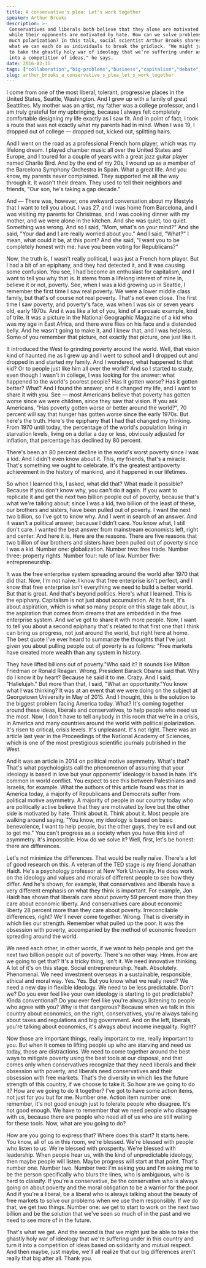 ```yaml
---
title: A conservative's plea: Let's work together
speaker: Arthur Brooks
description: >-
 Conservatives and liberals both believe that they alone are motivated by love
 while their opponents are motivated by hate. How can we solve problems with so
 much polarization? In this talk, social scientist Arthur Brooks shares ideas for
 what we can each do as individuals to break the gridlock. "We might just be able
 to take the ghastly holy war of ideology that we're suffering under and turn it
 into a competition of ideas," he says.
date: 2016-02-15
tags: ["collaboration","big-problems","business","capitalism","debate","community","democracy","economics","global-issues","government","identity","policy","philosophy","social-change","politics","society","psychology"]
slug: arthur_brooks_a_conservative_s_plea_let_s_work_together
---
```


I come from one of the most liberal, tolerant, progressive places in the United States,
Seattle, Washington. And I grew up with a family of great Seattlites. My mother was an
artist, my father was a college professor, and I am truly grateful for my upbringing,
because I always felt completely comfortable designing my life exactly as I saw fit. And in
point of fact, I took a route that was not exactly what my parents had in mind. When I was
19, I dropped out of college — dropped out, kicked out, splitting hairs.

And I went on the road as a professional French horn player, which was my lifelong dream.
I played chamber music all over the United States and Europe, and I toured for a couple of
years with a great jazz guitar player named Charlie Bird. And by the end of my 20s, I
wound up as a member of the Barcelona Symphony Orchestra in Spain. What a great life. And
you know, my parents never complained. They supported me all the way through it. It wasn't
their dream. They used to tell their neighbors and friends, "Our son, he's taking a gap
decade."

And — There was, however, one awkward conversation about my lifestyle that I want to tell
you about. I was 27, and I was home from Barcelona, and I was visiting my parents for
Christmas, and I was cooking dinner with my mother, and we were alone in the kitchen. And
she was quiet, too quiet. Something was wrong. And so I said, "Mom, what's on your mind?"
And she said, "Your dad and I are really worried about you." And I said, "What?" I mean,
what could it be, at this point? And she said, "I want you to be completely honest with
me: have you been voting for Republicans?"

Now, the truth is, I wasn't really political, I was just a French horn player. But I had a
bit of an epiphany, and they had detected it, and it was causing some confusion. You see,
I had become an enthusiast for capitalism, and I want to tell you why that is. It stems
from a lifelong interest of mine in, believe it or not, poverty. See, when I was a kid
growing up in Seattle, I remember the first time I saw real poverty. We were a lower
middle class family, but that's of course not real poverty. That's not even close. The
first time I saw poverty, and poverty's face, was when I was six or seven years old, early
1970s. And it was like a lot of you, kind of a prosaic example, kind of trite. It was a
picture in the National Geographic Magazine of a kid who was my age in East Africa, and
there were flies on his face and a distended belly. And he wasn't going to make it, and I
knew that, and I was helpless. Some of you remember that picture, not exactly that
picture, one just like it.

It introduced the West to grinding poverty around the world. Well, that vision kind of
haunted me as I grew up and I went to school and I dropped out and dropped in and started
my family. And I wondered, what happened to that kid? Or to people just like him all over
the world? And so I started to study, even though I wasn't in college, I was looking for
the answer: what happened to the world's poorest people? Has it gotten worse? Has it
gotten better? What? And I found the answer, and it changed my life, and I want to share it
with you. See — most Americans believe that poverty has gotten worse since we were
children, since they saw that vision. If you ask Americans, "Has poverty gotten worse or
better around the world?", 70 percent will say that hunger has gotten worse since the
early 1970s. But here's the truth. Here's the epiphany that I had that changed my
thinking. From 1970 until today, the percentage of the world's population living in
starvation levels, living on a dollar a day or less, obviously adjusted for inflation,
that percentage has declined by 80 percent.

There's been an 80 percent decline in the world's worst poverty since I was a kid. And I
didn't even know about it. This, my friends, that's a miracle. That's something we ought
to celebrate. It's the greatest antipoverty achievement in the history of mankind, and it
happened in our lifetimes.

So when I learned this, I asked, what did that? What made it possible? Because if you
don't know why, you can't do it again. If you want to replicate it and get the next two
billion people out of poverty, because that's what we're talking about: since I was a kid,
two billion of the least of these, our brothers and sisters, have been pulled out of
poverty. I want the next two billion, so I've got to know why. And I went in search of an
answer. And it wasn't a political answer, because I didn't care. You know what, I still
don't care. I wanted the best answer from mainstream economists left, right and center. And
here it is. Here are the reasons. There are five reasons that two billion of our brothers
and sisters have been pulled out of poverty since I was a kid. Number one: globalization.
Number two: free trade. Number three: property rights. Number four: rule of law. Number
five: entrepreneurship.

It was the free enterprise system spreading around the world after 1970 that did that. Now,
I'm not naive. I know that free enterprise isn't perfect, and I know that free enterprise
isn't everything we need to build a better world. But that is great. And that's beyond
politics. Here's what I learned. This is the epiphany. Capitalism is not just about
accumulation. At its best, it's about aspiration, which is what so many people on this
stage talk about, is the aspiration that comes from dreams that are embedded in the free
enterprise system. And we've got to share it with more people. Now, I want to tell you
about a second epiphany that's related to that first one that I think can bring us
progress, not just around the world, but right here at home. The best quote I've ever
heard to summarize the thoughts that I've just given you about pulling people out of
poverty is as follows: "Free markets have created more wealth than any system in
history.

They have lifted billions out of poverty."Who said it? It sounds like Milton Friedman or
Ronald Reagan. Wrong. President Barack Obama said that. Why do I know it by heart? Because
he said it to me. Crazy. And I said, "Hallelujah." But more than that, I said, "What an
opportunity."You know what I was thinking? It was at an event that we were doing on the
subject at Georgetown University in May of 2015. And I thought, this is the solution to
the biggest problem facing America today. What? It's coming together around these ideas,
liberals and conservatives, to help people who need us the most. Now, I don't have to tell
anybody in this room that we're in a crisis, in America and many countries around the
world with political polarization. It's risen to critical, crisis levels. It's unpleasant.
It's not right. There was an article last year in the Proceedings of the National Academy
of Sciences, which is one of the most prestigious scientific journals published in the
West.

And it was an article in 2014 on political motive asymmetry. What's that? That's what
psychologists call the phenomenon of assuming that your ideology is based in love but your
opponents' ideology is based in hate. It's common in world conflict. You expect to see
this between Palestinians and Israelis, for example. What the authors of this article
found was that in America today, a majority of Republicans and Democrats suffer from
political motive asymmetry. A majority of people in our country today who are politically
active believe that they are motivated by love but the other side is motivated by hate.
Think about it. Think about it. Most people are walking around saying, "You know, my
ideology is based on basic benevolence, I want to help people, but the other guys, they're
evil and out to get me." You can't progress as a society when you have this kind of
asymmetry. It's impossible. How do we solve it? Well, first, let's be honest: there are
differences.

Let's not minimize the differences. That would be really naïve. There's a lot of good
research on this. A veteran of the TED stage is my friend Jonathan Haidt. He's a
psychology professor at New York University. He does work on the ideology and values and
morals of different people to see how they differ. And he's shown, for example, that
conservatives and liberals have a very different emphasis on what they think is important.
For example, Jon Haidt has shown that liberals care about poverty 59 percent more than
they care about economic liberty. And conservatives care about economic liberty 28 percent
more than they care about poverty. Irreconcilable differences, right? We'll never come
together. Wrong. That is diversity in which lies our strength. Remember what pulled up the
poor. It was the obsession with poverty, accompanied by the method of economic freedom
spreading around the world.

We need each other, in other words, if we want to help people and get the next two billion
people out of poverty. There's no other way. Hmm. How are we going to get that? It's a
tricky thing, isn't it. We need innovative thinking. A lot of it's on this stage. Social
entrepreneurship. Yeah. Absolutely. Phenomenal. We need investment overseas in a
sustainable, responsible, ethical and moral way. Yes. Yes. But you know what we really
need? We need a new day in flexible ideology. We need to be less predictable. Don't we? Do
you ever feel like your own ideology is starting to get predictable? Kinda conventional?
Do you ever feel like you're always listening to people who agree with you? Why is that
dangerous? Because when we talk in this country about economics, on the right,
conservatives, you're always talking about taxes and regulations and big government. And
on the left, liberals, you're talking about economics, it's always about income
inequality. Right?

Now those are important things, really important to me, really important to you. But when
it comes to lifting people up who are starving and need us today, those are distractions.
We need to come together around the best ways to mitigate poverty using the best tools at
our disposal, and that comes only when conservatives recognize that they need liberals and
their obsession with poverty, and liberals need conservatives and their obsession with
free markets. That's the diversity in which lies the future strength of this country, if
we choose to take it. So how are we going to do it? How are we going to do it together?
I've got to have some action items, not just for you but for me. Number one. Action item
number one: remember, it's not good enough just to tolerate people who disagree. It's not
good enough. We have to remember that we need people who disagree with us, because there
are people who need all of us who are still waiting for these tools. Now, what are you
going to do?

How are you going to express that? Where does this start? It starts here. You know, all of
us in this room, we're blessed. We're blessed with people who listen to us. We're blessed
with prosperity. We're blessed with leadership. When people hear us, with the kind of
unpredictable ideology, then maybe people will listen. Maybe progress will start at that
point. That's number one. Number two. Number two: I'm asking you and I'm asking me to be
the person specifically who blurs the lines, who is ambiguous, who is hard to classify. If
you're a conservative, be the conservative who is always going on about poverty and the
moral obligation to be a warrior for the poor. And if you're a liberal, be a liberal who
is always talking about the beauty of free markets to solve our problems when we use them
responsibly. If we do that, we get two things. Number one: we get to start to work on the
next two billion and be the solution that we've seen so much of in the past and we need to
see more of in the future.

That's what we get. And the second is that we might just be able to take the ghastly holy
war of ideology that we're suffering under in this country and turn it into a competition
of ideas based on solidarity and mutual respect. And then maybe, just maybe, we'll all
realize that our big differences aren't really that big after all. Thank
you.

<!--
ad_duration=3.33
event="TED2016"
external_start_time=0
has_talk_citation=1
intro_duration=11.82
is_subtitle_required="False"
is_talk_featured="True"
language="en"
language_swap="False"
native_language="en"
number_of_related_talks=6
number_of_speakers=1
number_of_subtitled_videos=23
number_of_tags=17
number_of_talk_download_languages=23
number_of_talk_more_resources=1
number_of_talk_recommendations=1
number_of_talks_take_actions=1
post_ad_duration=0.83
published_timestamp="2016-03-17 15:01:47"
recording_date="2016-02-15"
speaker_description="Social scientist, author"
speaker_is_published=1
speaker_name="Arthur Brooks"
talk_name="A conservative's plea: Let's work together"
talk_recommendations_blurb="Check out reading recommendations from Arthur Brooks."
talks_tags=["collaboration","big-problems","business","capitalism","debate","community","democracy","economics","global-issues","government","identity","policy","philosophy","social-change","politics","society","psychology"]
url_audio="https://download.ted.com/talks/ArthurBrooks_2016.mp3?apikey=acme-roadrunner"
url_photo_speaker="https://pe.tedcdn.com/images/ted/ec133c8d18b825260d77a0c4b956323c48643abd_254x191.jpg"
url_photo_talk="https://s3.amazonaws.com/talkstar-photos/uploads/402bae1f-d08a-46ee-a218-24576037b930/ArthurBrooks_2016-embed.jpg"
url_webpage="https://www.ted.com/talks/arthur_brooks_a_conservative_s_plea_let_s_work_together"
video_type_name="TED Stage Talk"
-->